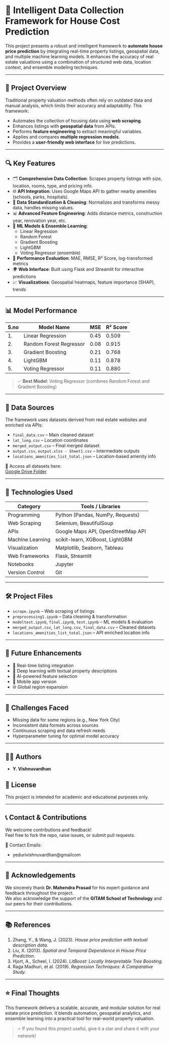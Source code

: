 # 🏡 Intelligent Data Collection Framework for House Cost Prediction

This project presents a robust and intelligent framework to **automate house price prediction** by integrating real-time property listings, geospatial data, and multiple machine learning models. It enhances the accuracy of real estate valuations using a combination of structured web data, location context, and ensemble modeling techniques.

---

## 📌 Project Overview

Traditional property valuation methods often rely on outdated data and manual analysis, which limits their accuracy and adaptability. This framework:

- Automates the collection of housing data using **web scraping**.
- Enhances listings with **geospatial data** from APIs.
- Performs **feature engineering** to extract meaningful variables.
- Applies and compares **multiple regression models**.
- Provides a **user-friendly web interface** for live predictions.

---

## 🔍 Key Features

- 🗂️ **Comprehensive Data Collection**: Scrapes property listings with size, location, rooms, type, and pricing info.
- 🌐 **API Integration**: Uses Google Maps API to gather nearby amenities (schools, parks, hospitals).
- 🧼 **Data Standardization & Cleaning**: Normalizes and transforms messy data, handles missing values.
- 📊 **Advanced Feature Engineering**: Adds distance metrics, construction year, renovation year, etc.
- 🤖 **ML Models & Ensemble Learning**:
  - Linear Regression
  - Random Forest
  - Gradient Boosting
  - LightGBM
  - Voting Regressor (ensemble)
- 🧪 **Performance Evaluation**: MAE, RMSE, R² Score, log-transformed metrics
- 🌍 **Web Interface**: Built using Flask and Streamlit for interactive predictions
- 📈 **Visualizations**: Geospatial heatmaps, feature importance (SHAP), trends

---

## 📊 Model Performance

| S.no | Model Name             | MSE  | R² Score |
|------|------------------------|------|----------|
| 1.   | Linear Regression      | 0.45 | 0.509    |
| 2.   | Random Forest Regressor| 0.08 | 0.915    |
| 3.   | Gradient Boosting      | 0.21 | 0.768    |
| 4.   | LightGBM               | 0.11 | 0.878    |
| 5.   | Voting Regressor       | 0.11 | 0.880    |

> ✅ **Best Model**: Voting Regressor (combines Random Forest and Gradient Boosting)

---

## 📂 Data Sources

The framework uses datasets derived from real estate websites and enriched via APIs:

- `final_data.csv` – Main cleaned dataset
- `lat_long.csv` – Location coordinates
- `merged_output.csv` – Final merged dataset
- `output.csv`, `output.xlsx - Sheet1.csv` – Intermediate outputs
- `locations_amenities_list_total.json` – Location-based amenity info

🔗 Access all datasets here:  
[Google Drive Folder](https://drive.google.com/drive/folders/1dHRb-Ta33KHi15L19tu6FLKzrXWI4l41?usp=sharing)

---

## 🧰 Technologies Used

| Category         | Tools / Libraries                          |
|------------------|--------------------------------------------|
| Programming      | Python (Pandas, NumPy, Requests)           |
| Web Scraping     | Selenium, BeautifulSoup                    |
| APIs             | Google Maps API, OpenStreetMap API         |
| Machine Learning | scikit-learn, XGBoost, LightGBM            |
| Visualization    | Matplotlib, Seaborn, Tableau               |
| Web Frameworks   | Flask, Streamlit                           |
| Notebooks        | Jupyter                                    |
| Version Control  | Git                                        |

---

## 🛠 Project Files

- `scrape.ipynb` – Web scraping of listings  
- `preprocessing1.ipynb` – Data cleaning & transformation  
- `modeltest.ipynb`, `final.ipynb`, `test.ipynb` – ML models & evaluation  
- `merged_output.csv`, `lat_long.csv`, `final_data.csv` – Cleaned datasets  
- `locations_amenities_list_total.json` – API enriched location info  

---

## 🧠 Future Enhancements

- 📡 Real-time listing integration
- 🤖 Deep learning with textual property descriptions
- 🧠 AI-powered feature selection
- 📱 Mobile app version
- 🌐 Global region expansion

---

## 🚧 Challenges Faced

- Missing data for some regions (e.g., New York City)
- Inconsistent data formats across sources
- Continuous scraping and data refresh needs
- Hyperparameter tuning for optimal model accuracy

---

## 👨‍💻 Authors

- **Y. Vishnuvardhan** 


## 📜 License

This project is intended for academic and educational purposes only.  

---

## 📞 Contact & Contributions

We welcome contributions and feedback!  
Feel free to fork the repo, raise issues, or submit pull requests.

📧 Contact Emails:
- yedurivishnuvardhan@gmailcom


---

## 🙏 Acknowledgements

We sincerely thank **Dr. Mahendra Prasad** for his expert guidance and feedback throughout the project.  
We also acknowledge the support of the **GITAM School of Technology** and our peers for their contributions.

---

## 📚 References

1. Zhang, Y., & Wang, J. (2023). *House price prediction with textual description data.*
2. Liu, X. (2013). *Spatial and Temporal Dependence in House Price Prediction.*
3. Hjort, A., Scheel, I. (2024). *LitBoost: Locally Interpretable Tree Boosting.*
4. Raga Madhuri, et al. (2019). *Regression Techniques: A Comparative Study.*

---

## ⭐ Final Thoughts

This framework delivers a scalable, accurate, and modular solution for real estate price prediction. It blends automation, geospatial analytics, and ensemble learning into a practical tool for real-world property valuation.

> ⭐ If you found this project useful, give it a star and share it with your network!

